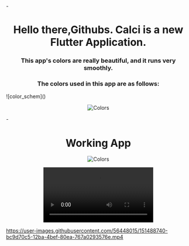 -<h1 align="center">Hello there,Githubs. Calci is a new Flutter Application.</h1>
<h3 align="center">This app's colors are really beautiful, and it runs very smoothly. </h3>
<h3 align="center">The colors used in this app are as follows: </h3>
![color_schem]()
<p align="center"> <img src="https://user-images.githubusercontent.com/56448015/151486983-6e03c61a-a290-43da-8aef-38c8b0c69cd1.png" alt="Colors" /> </p>
-<h1 align="center">Working App</h1>

<p align="center"> <img src="https://user-images.githubusercontent.com/56448015/151488588-680a9eab-88f5-4c67-a346-b03e69db0c5a.gif" alt="Colors" /> </p>
<p align="center"> <video src="https://user-images.githubusercontent.com/56448015/151488688-ebdfdd9c-6df2-415a-9de2-72dd1cb65276.mp4" alt="Colors" /> </p>


https://user-images.githubusercontent.com/56448015/151488740-bc9d70c5-12ba-4bef-80ea-767a0293576e.mp4






